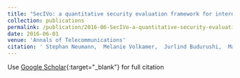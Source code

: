 ```yaml
---
title: "SecIVo: a quantitative security evaluation framework for internet voting schemes"
collection: publications
permalink: /publication/2016-06-SecIVo-a-quantitative-security-evaluation-framework-for-internet-voting-schemes
date: 2016-06-01
venue: 'Annals of Telecommunications'
citation: ' Stephan Neumann,  Melanie Volkamer,  Jurlind Budurushi,  Marco Prandini, &quot;SecIVo: a quantitative security evaluation framework for internet voting schemes.&quot; Annals of Telecommunications, 2016.'
---
```

Use [Google Scholar](https://scholar.google.com/scholar?q=SecIVo:+a+quantitative+security+evaluation+framework+for+internet+voting+schemes){:target="_blank"} for full citation